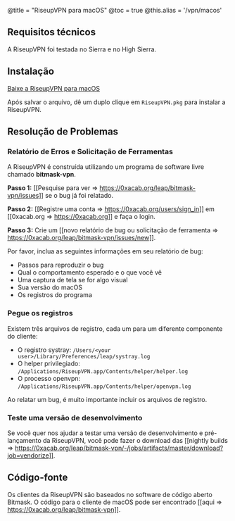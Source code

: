 @title = "RiseupVPN para macOS"
@toc = true
@this.alias = '/vpn/macos'

## Requisitos técnicos

A RiseupVPN foi testada no Sierra e no High Sierra.

## Instalação

<a class="btn btn-default btn-lg" href="https://downloads.leap.se/RiseupVPN/osx/RiseupVPN-OSX-latest.pkg"><i class="fa fa-download"></i> Baixe a RiseupVPN para macOS</a>

Após salvar o arquivo, dê um duplo clique em <code>RiseupVPN.pkg</code> para instalar a RiseupVPN.

## Resolução de Problemas

### Relatório de Erros e Solicitação de Ferramentas

A RiseupVPN é construída utilizando um programa de software livre chamado <b>bitmask-vpn</b>.

**Passo 1:** [[Pesquise para ver => https://0xacab.org/leap/bitmask-vpn/issues]] se o bug já foi relatado.

**Passo 2:** [[Registre uma conta => https://0xacab.org/users/sign_in]] em [[0xacab.org => https://0xacab.org]] e faça o login.

**Passo 3:** Crie um [[novo relatório de bug ou solicitação de ferramenta => https://0xacab.org/leap/bitmask-vpn/issues/new]].

Por favor, inclua as seguintes informações em seu relatório de bug:

* Passos para reproduzir o bug
* Qual o comportamento esperado e o que você vê
* Uma captura de tela se for algo visual
* Sua versão do macOS
* Os registros do programa

### Pegue os registros

Existem três arquivos de registro, cada um para um diferente componente do cliente:

* O registro systray: `/Users/<your user>/Library/Preferences/leap/systray.log`
* O helper privilegiado: `/Applications/RiseupVPN.app/Contents/helper/helper.log`
* O processo openvpn: `/Applications/RiseupVPN.app/Contents/helper/openvpn.log`

Ao relatar um bug, é muito importante incluir os arquivos de registro.

### Teste uma versão de desenvolvimento

Se você quer nos ajudar a testar uma versão de desenvolvimento e pré-lançamento da RiseupVPN, você pode fazer o download das [[nightly builds => https://0xacab.org/leap/bitmask-vpn/-/jobs/artifacts/master/download?job=vendorize]].

## Código-fonte
Os clientes da RiseupVPN são baseados no software de código aberto Bitmask. O código para o cliente de macOS pode ser encontrado [[aqui => https://0xacab.org/leap/bitmask-vpn]].
